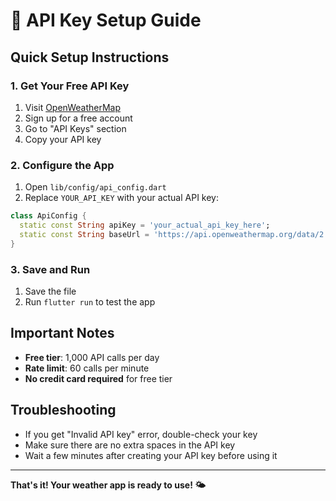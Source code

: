 # 🔑 API Key Setup Guide

## Quick Setup Instructions

### 1. Get Your Free API Key
1. Visit [OpenWeatherMap](https://openweathermap.org/api)
2. Sign up for a free account
3. Go to "API Keys" section
4. Copy your API key

### 2. Configure the App
1. Open `lib/config/api_config.dart`
2. Replace `YOUR_API_KEY` with your actual API key:

```dart
class ApiConfig {
  static const String apiKey = 'your_actual_api_key_here';
  static const String baseUrl = 'https://api.openweathermap.org/data/2.5';
}
```

### 3. Save and Run
1. Save the file
2. Run `flutter run` to test the app

## Important Notes
- **Free tier**: 1,000 API calls per day
- **Rate limit**: 60 calls per minute
- **No credit card required** for free tier

## Troubleshooting
- If you get "Invalid API key" error, double-check your key
- Make sure there are no extra spaces in the API key
- Wait a few minutes after creating your API key before using it

---
**That's it! Your weather app is ready to use! 🌤️**
